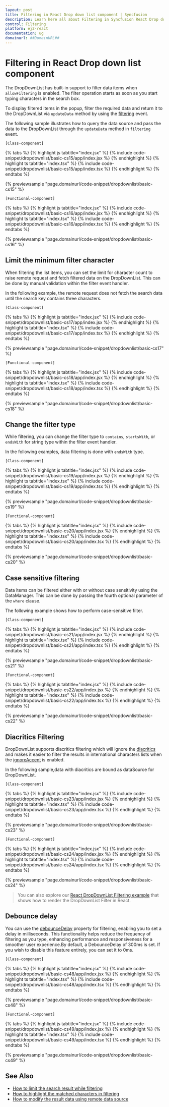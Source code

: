 ```yaml
---
layout: post
title: Filtering in React Drop down list component | Syncfusion
description: Learn here all about Filtering in Syncfusion React Drop down list component of Syncfusion Essential JS 2 and more.
control: Filtering 
platform: ej2-react
documentation: ug
domainurl: ##DomainURL##
---
```


# Filtering in React Drop down list component

The DropDownList has built-in support to filter data items when `allowFiltering` is enabled. The filter operation starts as soon as you start typing characters in the search box.

To display filtered items in the popup, filter the required data and return it to the DropDownList via `updateData` method by using the [filtering](https://ej2.syncfusion.com/react/documentation/api/drop-down-list/#filtering) event.

The following sample illustrates how to query the data source and pass the data to the DropDownList through the `updateData` method in `filtering` event.

`[Class-component]`

{% tabs %}
{% highlight js tabtitle="index.jsx" %}
{% include code-snippet/dropdownlist/basic-cs15/app/index.jsx %}
{% endhighlight %}
{% highlight ts tabtitle="index.tsx" %}
{% include code-snippet/dropdownlist/basic-cs15/app/index.tsx %}
{% endhighlight %}
{% endtabs %}

 {% previewsample "page.domainurl/code-snippet/dropdownlist/basic-cs15" %}

`[Functional-component]`

{% tabs %}
{% highlight js tabtitle="index.jsx" %}
{% include code-snippet/dropdownlist/basic-cs16/app/index.jsx %}
{% endhighlight %}
{% highlight ts tabtitle="index.tsx" %}
{% include code-snippet/dropdownlist/basic-cs16/app/index.tsx %}
{% endhighlight %}
{% endtabs %}

 {% previewsample "page.domainurl/code-snippet/dropdownlist/basic-cs16" %}

## Limit the minimum filter character

When filtering the list items, you can set the limit for character count to raise remote request and fetch filtered data on the DropDownList. This can be done by manual validation within the filter event handler.

In the following example, the remote request does not fetch the search data until the search key contains three characters.

`[Class-component]`

{% tabs %}
{% highlight js tabtitle="index.jsx" %}
{% include code-snippet/dropdownlist/basic-cs17/app/index.jsx %}
{% endhighlight %}
{% highlight ts tabtitle="index.tsx" %}
{% include code-snippet/dropdownlist/basic-cs17/app/index.tsx %}
{% endhighlight %}
{% endtabs %}

 {% previewsample "page.domainurl/code-snippet/dropdownlist/basic-cs17" %}

`[Functional-component]`

{% tabs %}
{% highlight js tabtitle="index.jsx" %}
{% include code-snippet/dropdownlist/basic-cs18/app/index.jsx %}
{% endhighlight %}
{% highlight ts tabtitle="index.tsx" %}
{% include code-snippet/dropdownlist/basic-cs18/app/index.tsx %}
{% endhighlight %}
{% endtabs %}

 {% previewsample "page.domainurl/code-snippet/dropdownlist/basic-cs18" %}

## Change the filter type

While filtering, you can change the filter type to `contains`, `startsWith`, or `endsWith` for string type within the filter event handler.

In the following examples, data filtering is done with `endsWith` type.

`[Class-component]`

{% tabs %}
{% highlight js tabtitle="index.jsx" %}
{% include code-snippet/dropdownlist/basic-cs19/app/index.jsx %}
{% endhighlight %}
{% highlight ts tabtitle="index.tsx" %}
{% include code-snippet/dropdownlist/basic-cs19/app/index.tsx %}
{% endhighlight %}
{% endtabs %}

 {% previewsample "page.domainurl/code-snippet/dropdownlist/basic-cs19" %}

`[Functional-component]`

{% tabs %}
{% highlight js tabtitle="index.jsx" %}
{% include code-snippet/dropdownlist/basic-cs20/app/index.jsx %}
{% endhighlight %}
{% highlight ts tabtitle="index.tsx" %}
{% include code-snippet/dropdownlist/basic-cs20/app/index.tsx %}
{% endhighlight %}
{% endtabs %}

 {% previewsample "page.domainurl/code-snippet/dropdownlist/basic-cs20" %}

## Case sensitive filtering

Data items can be filtered either with or without case sensitivity using the DataManager. This can be done by passing the fourth optional parameter of the `where` clause.

The following example shows how to perform case-sensitive filter.

`[Class-component]`

{% tabs %}
{% highlight js tabtitle="index.jsx" %}
{% include code-snippet/dropdownlist/basic-cs21/app/index.jsx %}
{% endhighlight %}
{% highlight ts tabtitle="index.tsx" %}
{% include code-snippet/dropdownlist/basic-cs21/app/index.tsx %}
{% endhighlight %}
{% endtabs %}

 {% previewsample "page.domainurl/code-snippet/dropdownlist/basic-cs21" %}

`[Functional-component]`

{% tabs %}
{% highlight js tabtitle="index.jsx" %}
{% include code-snippet/dropdownlist/basic-cs22/app/index.jsx %}
{% endhighlight %}
{% highlight ts tabtitle="index.tsx" %}
{% include code-snippet/dropdownlist/basic-cs22/app/index.tsx %}
{% endhighlight %}
{% endtabs %}

 {% previewsample "page.domainurl/code-snippet/dropdownlist/basic-cs22" %}

## Diacritics Filtering

DropDownList supports diacritics filtering which will ignore the [diacritics](https://en.wikipedia.org/wiki/Diacritic) and makes it easier to filter the results in international characters lists when the [ignoreAccent](https://ej2.syncfusion.com/react/documentation/api/drop-down-list/#ignoreaccent) is enabled.

In the following sample,data with diacritics are bound as dataSource for DropDownList.

`[Class-component]`

{% tabs %}
{% highlight js tabtitle="index.jsx" %}
{% include code-snippet/dropdownlist/basic-cs23/app/index.jsx %}
{% endhighlight %}
{% highlight ts tabtitle="index.tsx" %}
{% include code-snippet/dropdownlist/basic-cs23/app/index.tsx %}
{% endhighlight %}
{% endtabs %}

 {% previewsample "page.domainurl/code-snippet/dropdownlist/basic-cs23" %}

`[Functional-component]`

{% tabs %}
{% highlight js tabtitle="index.jsx" %}
{% include code-snippet/dropdownlist/basic-cs24/app/index.jsx %}
{% endhighlight %}
{% highlight ts tabtitle="index.tsx" %}
{% include code-snippet/dropdownlist/basic-cs24/app/index.tsx %}
{% endhighlight %}
{% endtabs %}

 {% previewsample "page.domainurl/code-snippet/dropdownlist/basic-cs24" %}

> You can also explore our [React DropDownList Filtering example]( https://ej2.syncfusion.com/react/demos/#/material/drop-down-list/filtering) that shows how to render the DropDownList Filter in React.

## Debounce delay

You can use the [debounceDelay](https://ej2.syncfusion.com/react/documentation/api/drop-down-list/#debouncedelay) property for filtering, enabling you to set a delay in milliseconds. This functionality helps reduce the frequency of filtering as you type, enhancing performance and responsiveness for a smoother user experience.By default, a DebounceDelay of 300ms is set. If you wish to disable this feature entirely, you can set it to 0ms.

`[Class-component]`

{% tabs %}
{% highlight js tabtitle="index.jsx" %}
{% include code-snippet/dropdownlist/basic-cs48/app/index.jsx %}
{% endhighlight %}
{% highlight ts tabtitle="index.tsx" %}
{% include code-snippet/dropdownlist/basic-cs48/app/index.tsx %}
{% endhighlight %}
{% endtabs %}

 {% previewsample "page.domainurl/code-snippet/dropdownlist/basic-cs48" %}

`[Functional-component]`

{% tabs %}
{% highlight js tabtitle="index.jsx" %}
{% include code-snippet/dropdownlist/basic-cs49/app/index.jsx %}
{% endhighlight %}
{% highlight ts tabtitle="index.tsx" %}
{% include code-snippet/dropdownlist/basic-cs49/app/index.tsx %}
{% endhighlight %}
{% endtabs %}

 {% previewsample "page.domainurl/code-snippet/dropdownlist/basic-cs49" %}

## See Also

* [How to limit the search result while filtering](./how-to/search-on-filtering)
* [How to highlight the matched characters in filtering](./how-to/highlight-filtering)
* [How to modify the result data using remote data source](./how-to/modify-data)